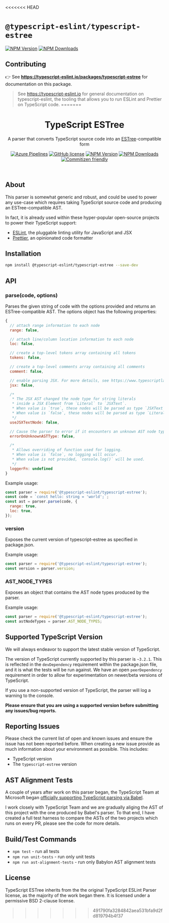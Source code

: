<<<<<<< HEAD
# `@typescript-eslint/typescript-estree`

[![NPM Version](https://img.shields.io/npm/v/@typescript-eslint/typescript-estree.svg?style=flat-square)](https://www.npmjs.com/package/@typescript-eslint/utils)
[![NPM Downloads](https://img.shields.io/npm/dm/@typescript-eslint/typescript-estree.svg?style=flat-square)](https://www.npmjs.com/package/@typescript-eslint/utils)

## Contributing

👉 See **https://typescript-eslint.io/packages/typescript-estree** for documentation on this package.

> See https://typescript-eslint.io for general documentation on typescript-eslint, the tooling that allows you to run ESLint and Prettier on TypeScript code.
=======
<h1 align="center">TypeScript ESTree</h1>

<p align="center">A parser that converts TypeScript source code into an <a href="https://github.com/estree/estree">ESTree</a>-compatible form</p>

<p align="center">
    <a href="https://dev.azure.com/typescript-eslint/TypeScript%20ESLint/_build/latest?definitionId=1&branchName=master"><img src="https://img.shields.io/azure-devops/build/typescript-eslint/TypeScript%20ESLint/1/master.svg?label=%F0%9F%9A%80%20Azure%20Pipelines&style=flat-square" alt="Azure Pipelines"/></a>
    <a href="https://github.com/typescript-eslint/typescript-eslint/blob/master/LICENSE"><img src="https://img.shields.io/npm/l/typescript-estree.svg?style=flat-square" alt="GitHub license" /></a>
    <a href="https://www.npmjs.com/package/@typescript-eslint/typescript-estree"><img src="https://img.shields.io/npm/v/@typescript-eslint/typescript-estree.svg?style=flat-square" alt="NPM Version" /></a>
    <a href="https://www.npmjs.com/package/@typescript-eslint/typescript-estree"><img src="https://img.shields.io/npm/dm/@typescript-eslint/typescript-estree.svg?style=flat-square" alt="NPM Downloads" /></a>
    <a href="http://commitizen.github.io/cz-cli/"><img src="https://img.shields.io/badge/commitizen-friendly-brightgreen.svg?style=flat-square" alt="Commitizen friendly" /></a>
</p>

<br>

## About

This parser is somewhat generic and robust, and could be used to power any use-case which requires taking TypeScript source code and producing an ESTree-compatible AST.

In fact, it is already used within these hyper-popular open-source projects to power their TypeScript support:

- [ESLint](https://eslint.org), the pluggable linting utility for JavaScript and JSX
- [Prettier](https://prettier.io), an opinionated code formatter

## Installation

```sh
npm install @typescript-eslint/typescript-estree --save-dev
```

## API

### parse(code, options)

Parses the given string of code with the options provided and returns an ESTree-compatible AST. The options object has the following properties:

```js
{
  // attach range information to each node
  range: false,

  // attach line/column location information to each node
  loc: false,

  // create a top-level tokens array containing all tokens
  tokens: false,

  // create a top-level comments array containing all comments
  comment: false,

  // enable parsing JSX. For more details, see https://www.typescriptlang.org/docs/handbook/jsx.html
  jsx: false,

  /*
   * The JSX AST changed the node type for string literals
   * inside a JSX Element from `Literal` to `JSXText`.
   * When value is `true`, these nodes will be parsed as type `JSXText`.
   * When value is `false`, these nodes will be parsed as type `Literal`.
   */
  useJSXTextNode: false,

  // Cause the parser to error if it encounters an unknown AST node type (useful for testing)
  errorOnUnknownASTType: false,

  /*
   * Allows overriding of function used for logging.
   * When value is `false`, no logging will occur.
   * When value is not provided, `console.log()` will be used.
   */
  loggerFn: undefined
}
```

Example usage:

```js
const parser = require('@typescript-eslint/typescript-estree');
const code = `const hello: string = 'world';`;
const ast = parser.parse(code, {
  range: true,
  loc: true,
});
```

### version

Exposes the current version of typescript-estree as specified in package.json.

Example usage:

```js
const parser = require('@typescript-eslint/typescript-estree');
const version = parser.version;
```

### AST_NODE_TYPES

Exposes an object that contains the AST node types produced by the parser.

Example usage:

```js
const parser = require('@typescript-eslint/typescript-estree');
const astNodeTypes = parser.AST_NODE_TYPES;
```

## Supported TypeScript Version

We will always endeavor to support the latest stable version of TypeScript.

The version of TypeScript currently supported by this parser is `~3.2.1`. This is reflected in the `devDependency` requirement within the package.json file, and it is what the tests will be run against. We have an open `peerDependency` requirement in order to allow for experimentation on newer/beta versions of TypeScript.

If you use a non-supported version of TypeScript, the parser will log a warning to the console.

**Please ensure that you are using a supported version before submitting any issues/bug reports.**

## Reporting Issues

Please check the current list of open and known issues and ensure the issue has not been reported before. When creating a new issue provide as much information about your environment as possible. This includes:

- TypeScript version
- The `typescript-estree` version

## AST Alignment Tests

A couple of years after work on this parser began, the TypeScript Team at Microsoft began [officially supporting TypeScript parsing via Babel](https://blogs.msdn.microsoft.com/typescript/2018/08/27/typescript-and-babel-7/).

I work closely with TypeScript Team and we are gradually aliging the AST of this project with the one produced by Babel's parser. To that end, I have created a full test harness to compare the ASTs of the two projects which runs on every PR, please see the code for more details.

## Build/Test Commands

- `npm test` - run all tests
- `npm run unit-tests` - run only unit tests
- `npm run ast-alignment-tests` - run only Babylon AST alignment tests

## License

TypeScript ESTree inherits from the the original TypeScript ESLint Parser license, as the majority of the work began there. It is licensed under a permissive BSD 2-clause license.
>>>>>>> 491790fa3284842aea531bfa9d2fd819794b4f37
